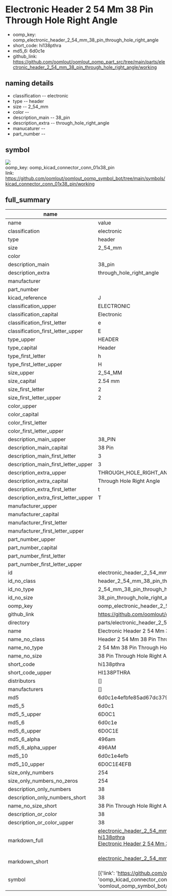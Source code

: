 # Electronic Header 2 54 Mm 38 Pin Through Hole Right Angle

  
* oomp_key: oomp_electronic_header_2_54_mm_38_pin_through_hole_right_angle 
* short_code: hi138pthra
* md5_6: 6d0c1e  
* github_link: https://github.com/oomlout/oomlout_oomp_part_src/tree/main/parts/electronic_header_2_54_mm_38_pin_through_hole_right_angle/working  
## naming details
* classification -- electronic
* type -- header
* size -- 2_54_mm
* color -- 
* description_main -- 38_pin
* description_extra -- through_hole_right_angle
* manucaturer -- 
* part_number -- 



## symbol

![](symbol/{index}/working/working_600.png)  
oomp_key: oomp_kicad_connector_conn_01x38_pin  
link: https://github.com/oomlout/oomlout_oomp_symbol_bot/tree/main/symbols/kicad_connector_conn_01x38_pin/working  


## full_summary
| name | value | 
| --- | --- | 
| name | value | 
| classification | electronic | 
| type | header | 
| size | 2_54_mm | 
| color |  | 
| description_main | 38_pin | 
| description_extra | through_hole_right_angle | 
| manufacturer |  | 
| part_number |  | 
| kicad_reference | J | 
| classification_upper | ELECTRONIC | 
| classification_capital | Electronic | 
| classification_first_letter | e | 
| classification_first_letter_upper | E | 
| type_upper | HEADER | 
| type_capital | Header | 
| type_first_letter | h | 
| type_first_letter_upper | H | 
| size_upper | 2_54_MM | 
| size_capital | 2.54 mm | 
| size_first_letter | 2 | 
| size_first_letter_upper | 2 | 
| color_upper |  | 
| color_capital |  | 
| color_first_letter |  | 
| color_first_letter_upper |  | 
| description_main_upper | 38_PIN | 
| description_main_capital | 38 Pin | 
| description_main_first_letter | 3 | 
| description_main_first_letter_upper | 3 | 
| description_extra_upper | THROUGH_HOLE_RIGHT_ANGLE | 
| description_extra_capital | Through Hole Right Angle | 
| description_extra_first_letter | t | 
| description_extra_first_letter_upper | T | 
| manufacturer_upper |  | 
| manufacturer_capital |  | 
| manufacturer_first_letter |  | 
| manufacturer_first_letter_upper |  | 
| part_number_upper |  | 
| part_number_capital |  | 
| part_number_first_letter |  | 
| part_number_first_letter_upper |  | 
| id | electronic_header_2_54_mm_38_pin_through_hole_right_angle | 
| id_no_class | header_2_54_mm_38_pin_through_hole_right_angle | 
| id_no_type | 2_54_mm_38_pin_through_hole_right_angle | 
| id_no_size | 38_pin_through_hole_right_angle | 
| oomp_key | oomp_electronic_header_2_54_mm_38_pin_through_hole_right_angle | 
| github_link | https://github.com/oomlout/oomlout_oomp_part_src/tree/main/parts/electronic_header_2_54_mm_38_pin_through_hole_right_angle/working | 
| directory | parts/electronic_header_2_54_mm_38_pin_through_hole_right_angle | 
| name | Electronic Header 2 54 Mm 38 Pin Through Hole Right Angle | 
| name_no_class | Header 2 54 Mm 38 Pin Through Hole Right Angle | 
| name_no_type | 2 54 Mm 38 Pin Through Hole Right Angle | 
| name_no_size | 38 Pin Through Hole Right Angle | 
| short_code | hi138pthra | 
| short_code_upper | HI138PTHRA | 
| distributors | [] | 
| manufacturers | [] | 
| md5 | 6d0c1e4efbfe85ad67dc379725ef7cdc | 
| md5_5 | 6d0c1 | 
| md5_5_upper | 6D0C1 | 
| md5_6 | 6d0c1e | 
| md5_6_upper | 6D0C1E | 
| md5_6_alpha | 496am | 
| md5_6_alpha_upper | 496AM | 
| md5_10 | 6d0c1e4efb | 
| md5_10_upper | 6D0C1E4EFB | 
| size_only_numbers | 254 | 
| size_only_numbers_no_zeros | 254 | 
| description_only_numbers | 38 | 
| description_only_numbers_short | 38 | 
| name_no_size_short | 38 Pin Through Hole Right Angle | 
| description_or_color | 38 | 
| description_or_color_upper | 38 | 
| markdown_full | [electronic_header_2_54_mm_38_pin_through_hole_right_angle](https://github.com/oomlout/oomlout_oomp_part_src/tree/main/parts/electronic_header_2_54_mm_38_pin_through_hole_right_angle/working)<br>[hi138pthra](https://github.com/oomlout/oomlout_oomp_part_src/tree/main/parts/electronic_header_2_54_mm_38_pin_through_hole_right_angle/working)<br>[Electronic Header 2 54 Mm 38 Pin Through Hole Right Angle](https://github.com/oomlout/oomlout_oomp_part_src/tree/main/parts/electronic_header_2_54_mm_38_pin_through_hole_right_angle/working)<br><br> | 
| markdown_short | [electronic_header_2_54_mm_38_pin_through_hole_right_angle](https://github.com/oomlout/oomlout_oomp_part_src/tree/main/parts/electronic_header_2_54_mm_38_pin_through_hole_right_angle/working)<br><br> | 
| symbol | [{'link': 'https://github.com/oomlout/oomlout_oomp_symbol_bot/tree/main/symbols/kicad_connector_conn_01x38_pin', 'oomp_key': 'oomp_kicad_connector_conn_01x38_pin', 'directory': 'oomlout_oomp_symbol_bot/symbols/kicad_connector_conn_01x38_pin//working/working.kicad_sym', 'index': 0}] | 

